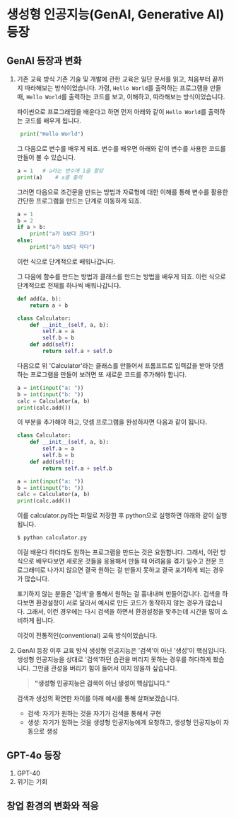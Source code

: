 # 생성형 인공지능(GenAI, Generative AI) 등장
## GenAI 등장과 변화
1. 기존 교육 방식
   기존 기술 및 개발에 관한 교육은 일단 문서를 읽고, 처음부터 끝까지 따라해보는 방식이었습니다. 가령, `Hello World`를 출력하는 프로그램을 만들 때, `Hello World`를 출력하는 코드를 보고, 이해하고, 따라해보는 방식이었습니다.  

   파이썬으로 프로그래밍을 배운다고 하면 먼저 아래와 같이 `Hello World`를 출력하는 코드를 배우게 됩니다.
   ```python
    print("Hello World")
    ```
   
    그 다음으로 변수를 배우게 되죠. 변수를 배우면 아래와 같이 변수를 사용한 코드를 만들어 볼 수 있습니다.
    ```python
    a = 1   # a라는 변수에 1을 할당 
    print(a)    # a를 출력
    ```

    그러면 다음으로 조건문을 만드는 방법과 자료형에 대한 이해를 통해 변수를 활용한 간단한 프로그램을 만드는 단계로 이동하게 되죠.
    ```python
    a = 1
    b = 2
    if a > b:
        print("a가 b보다 크다")
    else:
        print("a가 b보다 작다")
    ```
    이런 식으로 단계적으로 배워나갑니다.

    그 다음에 함수를 만드는 방법과 클래스를 만드는 방법을 배우게 되죠. 이런 식으로 단계적으로 전체를 하나씩 배워나갑니다.
    ```python
    def add(a, b):
        return a + b
    ```
    ```python
    class Calculator:
        def __init__(self, a, b):
            self.a = a
            self.b = b
        def add(self):
            return self.a + self.b
    ```

    다음으로 위 'Calculator'라는 클래스를 만들어서 프롬프트로 입력값을 받아 덧셈하는 프로그램을 만들어 보려면 또 새로운 코드를 추가해야 합니다.
    ```python
    a = int(input("a: "))
    b = int(input("b: "))
    calc = Calculator(a, b)
    print(calc.add())
    ```
    이 부분을 추가해야 하고, 덧셈 프로그램을 완성하자면 다음과 같이 됩니다.
    ```python
    class Calculator:
        def __init__(self, a, b):
            self.a = a
            self.b = b
        def add(self):
            return self.a + self.b

    a = int(input("a: "))
    b = int(input("b: "))
    calc = Calculator(a, b)
    print(calc.add())
    ```
    이를 calculator.py라는 파일로 저장한 후 python으로 실행하면 아래와 같이 실행됩니다.
    ```bash
    $ python calculator.py
    ```
    이걸 배운다 하더라도 원하는 프로그램을 만드는 것은 요원합니다. 그래서, 이런 방식으로 배우다보면 새로운 것들을 응용해서 만들 때 어려움을 겪기 일수고 전문 프로그래미로 나가지 않으면 결국 원하는 걸 만들지 못하고 결국 포기하게 되는 경우가 많습니다.  

    포기하지 않는 분들은 '검색'을 통해서 원하는 걸 흉내내며 만들어갑니다.
    검색을 하다보면 환경설정이 서로 달라서 예시로 만든 코드가 동작하지 않는 경우가 많습니다. 그래서, 이런 경우에는 다시 검색을 하면서 환경설정을 맞추는데 시간을 많이 소비하게 됩니다.
    
    이것이 전통적인(conventional) 교육 방식이었습니다.

2. GenAI 등장 이후 교육 방식
   생성형 인공지능은 '검색'이 아닌 '생성'이 핵심입니다. 생성형 인공지능을 상대로 '검색'하던 습관을 버리지 못하는 경우를 허다하게 봤습니다. 그만큼 관성을 버리기 힘이 들어서 이지 않을까 싶습니다.  
   > **"생성형 인공지능은 검색이 아닌 생성이 핵심입니다."**

   검색과 생성의 확연한 차이를 아래 예시를 통해 살펴보겠습니다.
   - 검색: 자기가 원하는 것을 자기가 검색을 통해서 구현
   - 생성: 자기가 원하는 것을 생성형 인공지능에게 요청하고, 생성형 인공지능이 자동으로 생성


   
## GPT-4o 등장
1. GPT-40
2. 위기는 기회
## 창업 환경의 변화와 적응
